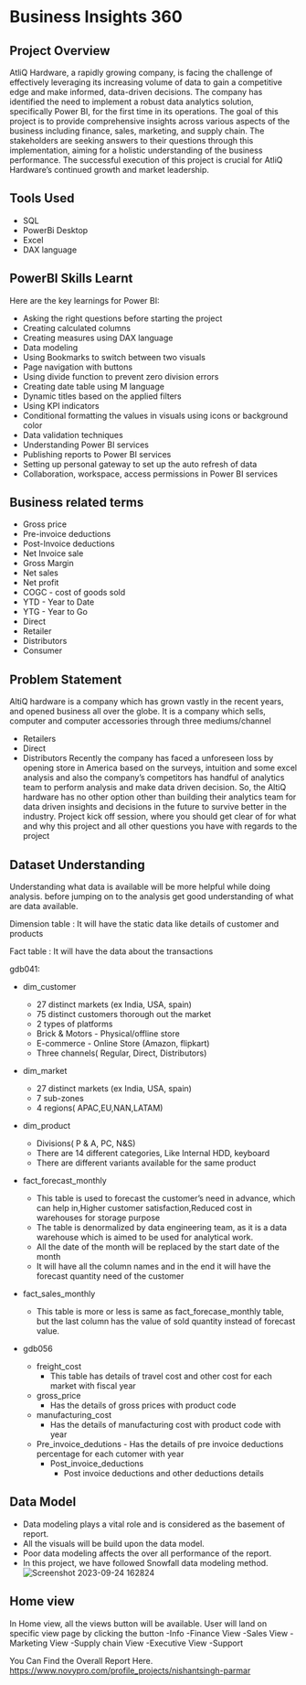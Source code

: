 # Business Insights 360
## Project Overview
AtliQ Hardware, a rapidly growing company, is facing the challenge of effectively leveraging its increasing volume of data to gain a competitive edge and make informed, data-driven decisions. The company has identified the need to implement a robust data analytics solution, specifically Power BI, for the first time in its operations. The goal of this project is to provide comprehensive insights across various aspects of the business including finance, sales, marketing, and supply chain. The stakeholders are seeking answers to their questions through this implementation, aiming for a holistic understanding of the business performance. The successful execution of this project is crucial for AtliQ Hardware’s continued growth and market leadership.
## Tools Used
- SQL
- PowerBi Desktop
- Excel
- DAX language
## PowerBI Skills Learnt
Here are the key learnings for Power BI:

- Asking the right questions before starting the project
- Creating calculated columns
- Creating measures using DAX language
- Data modeling
- Using Bookmarks to switch between two visuals
- Page navigation with buttons
- Using divide function to prevent zero division errors
- Creating date table using M language
- Dynamic titles based on the applied filters
- Using KPI indicators
- Conditional formatting the values in visuals using icons or background color
- Data validation techniques
- Understanding Power BI services
- Publishing reports to Power BI services
- Setting up personal gateway to set up the auto refresh of data
- Collaboration, workspace, access permissions in Power BI services
## Business related terms
- Gross price
- Pre-invoice deductions
- Post-Invoice deductions
- Net Invoice sale
- Gross Margin
- Net sales
- Net profit
- COGC - cost of goods sold
- YTD - Year to Date
- YTG - Year to Go
- Direct
- Retailer
- Distributors
- Consumer
## Problem Statement
AltiQ hardware is a company which has grown vastly in the recent years, and opened business all over the globe. It is a company which sells, computer and computer accessories through three mediums/channel

- Retailers
- Direct
- Distributors
Recently the company has faced a unforeseen loss by opening store in America based on the surveys, intuition and some excel analysis and also the company’s competitors has handful of analytics team to perform analysis and make data driven decision. So, the AltiQ hardware has no other option other than building their analytics team for data driven insights and decisions in the future to survive better in the industry.
Project kick off session, where you should get clear of for what and why this project and all other questions you have with regards to the project
## Dataset Understanding
Understanding what data is available will be more helpful while doing analysis. before jumping on to the analysis get good understanding of what are data available.

Dimension table : It will have the static data like details of customer and products

Fact table : It will have the data about the transactions

gdb041:
- dim_customer
	- 27 distinct markets (ex India, USA, spain)
	- 75 distinct customers thorough out the market
	- 2 types of platforms
	- Brick & Motors - Physical/offline store
	- E-commerce - Online Store (Amazon, flipkart)
	- Three channels( Regular, Direct, Distributors)

- dim_market
	- 27 distinct markets (ex India, USA, spain)
	- 7 sub-zones
	- 4 regions( APAC,EU,NAN,LATAM)

- dim_product
	- Divisions( P & A, PC, N&S)
	- There are 14 different categories, Like Internal HDD, keyboard
	- There are different variants available for the same product
   
- fact_forecast_monthly
	- This table is used to forecast the customer’s need in advance, which can help in,Higher customer satisfaction,Reduced cost in warehouses for storage purpose
	- The table is denormalized by data engineering team, as it is a data warehouse which is aimed to be used for analytical work.
	- All the date of the month will be replaced by the start date of the month
	- It will have all the column names and in the end it will have the forecast quantity need of the customer
  
- fact_sales_monthly
	- This table is more or less is same as fact_forecase_monthly table, but the last column has the value of sold quantity instead of forecast value.
  
- gdb056
	- freight_cost
		- This table has details of travel cost and other cost for each market with fiscal year
	- gross_price
		- Has the details of gross prices with product code
	- manufacturing_cost
		- Has the details of manufacturing cost with product code with year
  - Pre_invoice_dedutions
		- Has the details of pre invoice deductions percentage for each cutomer with year
	- Post_invoice_deductions
		- Post invoice deductions and other deductions details

## Data Model
- Data modeling plays a vital role and is considered as the basement of report.
- All the visuals will be build upon the data model.
- Poor data modeling affects the over all performance of the report.
- In this project, we have followed Snowfall data modeling method. 
![Screenshot 2023-09-24 162824](https://github.com/NishantSinghParmar/NishantSinghParmar/assets/145843778/b527758b-3008-4feb-b890-116a23aed8e6)


 
 ## Home view
 In Home view, all the views button will be available. User will land on specific view page by clicking the button
	-Info
	-Finance View
	-Sales View
	-Marketing View
	-Supply chain View
	-Executive View
	-Support

 You Can Find the Overall Report Here.
 https://www.novypro.com/profile_projects/nishantsingh-parmar
